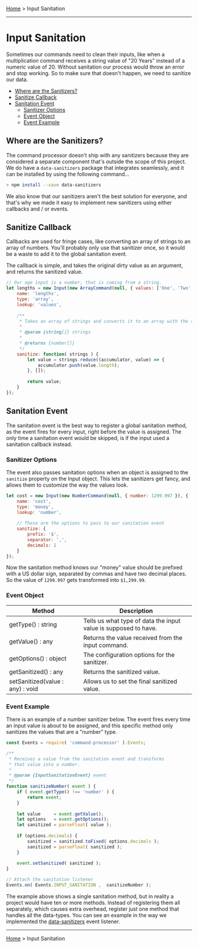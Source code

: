 [Home](../README.md) > Input Sanitation

<hr>

# Input Sanitation
Sometimes our commands need to clean their inputs, like when a multiplication
command receives a string value of "20 Years" instead of a numeric value of 20.
Without sanitation our process would throw an error and stop working. So to make
sure that doesn't happen, we need to sanitize our data.

- [Where are the Sanitizers?](#where-are-the-sanitizers)
- [Sanitize Callback](#sanitize-callback)
- [Sanitation Event](#sanitation-event)
    - [Sanitizer Options](#sanitation-options)
    - [Event Object](#event-object)
    - [Event Example](#event-example)


## Where are the Sanitizers?
The command processor doesn't ship with any sanitizers because they are considered a
separate component that's outside the scope of this project. We do have a `data-sanitizers`
package that integrates seamlessly, and it can be installed by using the following command...

```bash
> npm install --save data-sanitizers
```

We also know that our sanitizers aren't the best solution for everyone, and that's why we
made it easy to implement new sanitizers using either callbacks and / or events.

## Sanitize Callback
Callbacks are used for fringe cases, like converting an array of strings to an array of numbers.
You'll probably only use that sanitizer once, so it would be a waste to add it to the global
sanitation event.

The callback is simple, and takes the original dirty value as an argument, and returns
the sanitized value.

```javascript
// Our age input is a number, that is coming from a string.
let lengths = new Input(new ArrayCommand(null, { values: ['One', 'Two', 'Three'] }), {
    name: 'lengths',
    type: 'array',
    lookup: 'values',
    
    /**
     * Takes an array of strings and converts it to an array with the string lengths.
     * 
     * @param {string[]} strings
     * 
     * @returns {number[]}
     */
    sanitize: function( strings ) {
        let value = strings.reduce((accumulator, value) => {
            accumulator.push(value.length);
        }, []);
        
        return value;
    }
});
```

## Sanitation Event
The sanitation event is the best way to register a global sanitation method, as the event
fires for every input, right before the value is assigned. The only time a sanitation
event would be skipped, is if the input used a sanitation callback instead.

### Sanitizer Options
The event also passes sanitation options when an object is assigned to the `sanitize`
property on the Input object. This lets the sanitizers get fancy, and allows them to
customize the way the values look.

```javascript
let cost = new Input(new NumberCommand(null, { number: 1299.997 }), {
    name: 'cost',
    type: 'money',
    lookup: 'number',
    
    // These are the options to pass to our sanitation event
    sanitize: {
        prefix: '$',
        separator: ',',
        decimals: 2
    }
});
```

Now the sanitation method knows our "money" value should be prefixed with a US dollar
sign, separated by commas and have two decimal places. So the value of `1299.997`
gets transformed into `$1,299.99`.

### Event Object
| Method                     | Description                                                     |
|----------------------------|-----------------------------------------------------------------|
| getType() : string         | Tells us what type of data the input value is supposed to have. |
| getValue() : any           | Returns the value received from the input command.              |
| getOptions() : object      | The configuration options for the sanitizer.                    |
| getSanitized() : any       | Returns the sanitized value.                                    |
| setSanitized(value : any) : void | Allows us to set the final sanitized value.                     | 

### Event Example
There is an example of a number sanitizer below. The event fires every
time an input value is about to be assigned, and this specific method
only sanitizes the values that are a "number" type.

```javascript
const Events = require( 'command-processor' ).Events;

/**
 * Receives a value from the sanitation event and transforms
 * that value into a number.
 * 
 * @param {InputSanitationEvent} event
 */
function sanitizeNumber( event ) {
    if ( event.getType() !== 'number' ) {
        return event;
    }
    
    let value     = event.getValue();
    let options   = event.getOptions();
    let sanitized = parseFloat( value );
    
    if (options.decimals) {
        sanitized = sanitized.toFixed( options.decimals );
        sanitized = parseFloat( sanitized );
    }
    
    event.setSanitized( sanitized );
}

// Attach the sanitation listener
Events.on( Events.INPUT_SANITATION ,  sanitizeNumber );
```

The example above shows a single sanitation method, but in reality a project would have
ten or more methods. Instead of registering them all separately, which causes extra overhead,
register just one method that handles all the data-types. You can see an example in the way
we implemented the [data-sanitizers](../src/subscribers/sanitation.js) event listener.

<hr>

[Home](../README.md) > Input Sanitation